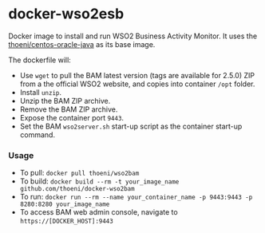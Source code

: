 docker-wso2esb
===================

Docker image to install and run WSO2 Business Activity Monitor. It uses the [thoeni/centos-oracle-java](https://hub.docker.com/r/thoeni/centos-oracle-java/) as its base image.

The dockerfile will:

* Use `wget` to pull the BAM latest version (tags are available for 2.5.0) ZIP from a the official WSO2 website, and copies into container `/opt` folder.
* Install `unzip`.
* Unzip the BAM ZIP archive.
* Remove the BAM ZIP archive.
* Expose the container port `9443`.
* Set the BAM `wso2server.sh` start-up script as the container start-up command.

### Usage
* To pull: `docker pull thoeni/wso2bam`
* To build: `docker build --rm -t your_image_name github.com/thoeni/docker-wso2bam`
* To run: `docker run --rm --name your_container_name -p 9443:9443 -p 8280:8280 your_image_name`
* To access BAM web admin console, navigate to `https://[DOCKER_HOST]:9443`
